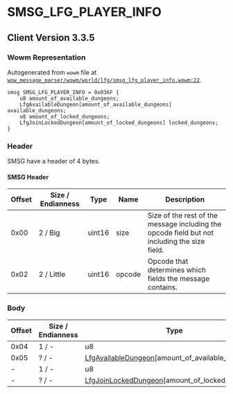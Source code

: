 # SMSG_LFG_PLAYER_INFO

## Client Version 3.3.5

### Wowm Representation

Autogenerated from `wowm` file at [`wow_message_parser/wowm/world/lfg/smsg_lfg_player_info.wowm:22`](https://github.com/gtker/wow_messages/tree/main/wow_message_parser/wowm/world/lfg/smsg_lfg_player_info.wowm#L22).
```rust,ignore
smsg SMSG_LFG_PLAYER_INFO = 0x036F {
    u8 amount_of_available_dungeons;
    LfgAvailableDungeon[amount_of_available_dungeons] available_dungeons;
    u8 amount_of_locked_dungeons;
    LfgJoinLockedDungeon[amount_of_locked_dungeons] locked_dungeons;
}
```
### Header

SMSG have a header of 4 bytes.

#### SMSG Header

| Offset | Size / Endianness | Type   | Name   | Description |
| ------ | ----------------- | ------ | ------ | ----------- |
| 0x00   | 2 / Big           | uint16 | size   | Size of the rest of the message including the opcode field but not including the size field.|
| 0x02   | 2 / Little        | uint16 | opcode | Opcode that determines which fields the message contains.|

### Body

| Offset | Size / Endianness | Type | Name | Description | Comment |
| ------ | ----------------- | ---- | ---- | ----------- | ------- |
| 0x04 | 1 / - | u8 | amount_of_available_dungeons |  |  |
| 0x05 | ? / - | [LfgAvailableDungeon](lfgavailabledungeon.md)[amount_of_available_dungeons] | available_dungeons |  |  |
| - | 1 / - | u8 | amount_of_locked_dungeons |  |  |
| - | ? / - | [LfgJoinLockedDungeon](lfgjoinlockeddungeon.md)[amount_of_locked_dungeons] | locked_dungeons |  |  |

